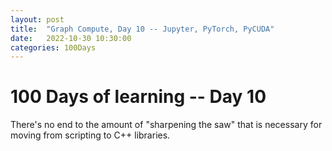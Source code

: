 ```yaml
---
layout: post
title:  "Graph Compute, Day 10 -- Jupyter, PyTorch, PyCUDA"
date:   2022-10-30 10:30:00
categories: 100Days
---
```



# 100 Days of learning -- Day 10

There's no end to the amount of "sharpening the saw" that is necessary for moving from scripting to C++ libraries.